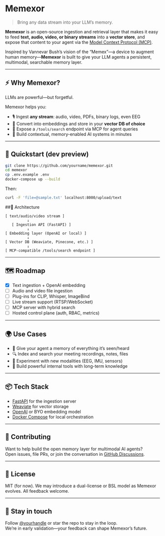 # Memexor

> Bring any data stream into your LLM’s memory.

**Memexor** is an open-source ingestion and retrieval layer that makes it easy to feed **text, audio, video, or binary streams** into a **vector store**, and expose that content to your agent via the [Model Context Protocol (MCP)](https://smith.langchain.com/hub/openai/mcp-docs).

Inspired by Vannevar Bush’s vision of the “Memex”—a device to augment human memory—**Memexor** is built to give your LLM agents a persistent, multimodal, searchable memory layer.

---

## ⚡️ Why Memexor?

LLMs are powerful—but forgetful.

Memexor helps you:

- 🎙 Ingest **any stream**: audio, video, PDFs, binary logs, even EEG
- 🧠 Convert into embeddings and store in your **vector DB of choice**
- 🔁 Expose a `/tools/search` endpoint via MCP for agent queries
- 🧭 Build contextual, memory-enabled AI systems in minutes

---

## 🔧 Quickstart (dev preview)

```bash
git clone https://github.com/yourname/memexor.git
cd memexor
cp .env.example .env
docker-compose up --build
```
Then:
```bash
curl -F 'file=@sample.txt' localhost:8000/upload/text
```
##🧱 Architecture
```text
[ text/audio/video stream ]
          ↓
   [ Ingestion API (FastAPI) ]
          ↓
[ Embedding layer (OpenAI or local) ]
          ↓
[ Vector DB (Weaviate, Pinecone, etc.) ]
          ↓
[ MCP-compatible /tools/search endpoint ]
```

---

## 🗺 Roadmap

- [x] Text ingestion + OpenAI embedding
- [ ] Audio and video file ingestion
- [ ] Plug-ins for CLIP, Whisper, ImageBind
- [ ] Live stream support (RTSP/WebSocket)
- [ ] MCP server with hybrid search
- [ ] Hosted control plane (auth, RBAC, metrics)

---

## 🌍 Use Cases

- 🧠 Give your agent a memory of everything it’s seen/heard
- 🔍 Index and search your meeting recordings, notes, files
- 🧪 Experiment with new modalities (EEG, IMU, sensors)
- 💼 Build powerful internal tools with long-term knowledge

---

## 📦 Tech Stack

- [FastAPI](https://fastapi.tiangolo.com/) for the ingestion server
- [Weaviate](https://weaviate.io/) for vector storage
- [OpenAI](https://platform.openai.com/docs) or BYO embedding model
- [Docker Compose](https://docs.docker.com/compose/) for local orchestration

---

## 🤝 Contributing

Want to help build the open memory layer for multimodal AI agents?  
Open issues, file PRs, or join the conversation in [GitHub Discussions](https://github.com/yourname/memexor/discussions).

---

## 🧾 License

MIT (for now). We may introduce a dual-license or BSL model as Memexor evolves. All feedback welcome.

---

## 👋 Stay in touch

Follow [@yourhandle](https://twitter.com/yourhandle) or star the repo to stay in the loop.  
We’re in early validation—your feedback can shape Memexor’s future.
